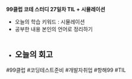 <b>99클럽 코테 스터디 27일차 TIL + 시뮬레이션</b>

- 오늘의 학습 키워드 : 시뮬레이션
- 공부한 내용 본인의 언어로 정리하기
    ```java
    ```
- 오늘의 회고
  - 

#99클럽 #코딩테스트준비 #개발자취업 #항해99 #TIL
